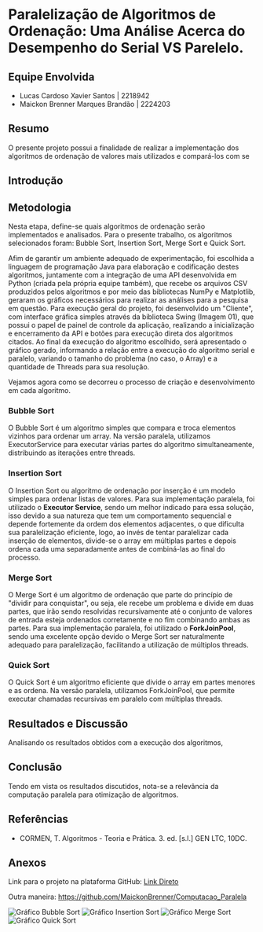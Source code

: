 # Paralelização de Algoritmos de Ordenação: Uma Análise Acerca do Desempenho do Serial VS Parelelo.

## Equipe Envolvida
- Lucas Cardoso Xavier Santos | 2218942
- Maickon Brenner Marques Brandão | 2224203

## Resumo
O presente projeto possui a finalidade de realizar a implementação dos algoritmos de ordenação de valores mais utilizados e compará-los com se

## Introdução

## Metodologia
Nesta etapa, define-se quais algoritmos de ordenação serão implementados e analisados. Para o presente trabalho, os algoritmos selecionados foram: Bubble Sort, Insertion Sort, Merge Sort e Quick Sort.

Afim de garantir um ambiente adequado de experimentação, foi escolhida a linguagem de programação Java para elaboração e codificação destes algoritmos, juntamente com a integração de uma API desenvolvida em Python (criada pela própria equipe também), que recebe os arquivos CSV produzidos pelos algoritmos e por meio das bibliotecas NumPy e Matplotlib, geraram os gráficos necessários para realizar as análises para a pesquisa em questão. Para execução geral do projeto, foi desenvolvido um "Cliente", com interface gráfica simples através da biblioteca Swing (Imagem 01), que possui o papel de painel de controle da aplicação, realizando a inicialização e encerramento da API e botões para execução direta dos algoritmos citados. Ao final da execução do algoritmo escolhido, será apresentado o gráfico gerado, informando a relação entre a execução do algoritmo serial e paralelo, variando o tamanho do problema (no caso, o Array) e a quantidade de Threads para sua resolução.

Vejamos agora como se decorreu o processo de criação e desenvolvimento em cada algoritmo.

### Bubble Sort
O Bubble Sort é um algoritmo simples que compara e troca elementos vizinhos para ordenar um array. Na versão paralela, utilizamos ExecutorService para executar várias partes do algoritmo simultaneamente, distribuindo as iterações entre threads.

### Insertion Sort
O Insertion Sort ou algoritmo de ordenação por inserção é um modelo simples para ordenar listas de valores. Para sua implementação paralela, foi utilizado o **Executor Service**, sendo um melhor indicado para essa solução, isso devido a sua natureza que tem um comportamento sequencial e depende fortemente da ordem dos elementos adjacentes, o que dificulta sua paralelização eficiente, logo, ao invés de tentar paralelizar cada inserção de elementos, divide-se o array em múltiplas partes e depois ordena cada uma separadamente antes de combiná-las ao final do processo.

### Merge Sort
O Merge Sort é um algoritmo de ordenação que parte do princípio de "dividir para conquistar", ou seja, ele recebe um problema e divide em duas partes, que irão sendo resolvidas recursivamente até o conjunto de valores de entrada esteja ordenados corretamente e no fim combinando ambas as partes. Para sua implementação paralela, foi utilizado o **ForkJoinPool**, sendo uma excelente opção devido o Merge Sort ser naturalmente adequado para paralelização, facilitando a utilização de múltiplos threads.

### Quick Sort
O Quick Sort é um algoritmo eficiente que divide o array em partes menores e as ordena. Na versão paralela, utilizamos ForkJoinPool, que permite executar chamadas recursivas em paralelo com múltiplas threads.

## Resultados e Discussão
Analisando os resultados obtidos com a execução dos algoritmos, 

## Conclusão
Tendo em vista os resultados discutidos, nota-se a relevância da computação paralela para otimização de algoritmos.

## Referências
- CORMEN, T. Algoritmos - Teoria e Prática. 3. ed. [s.l.] GEN LTC, 10DC.

## Anexos
Link para o projeto na plataforma GitHub:
[Link Direto](https://github.com/MaickonBrenner/Computacao_Paralela)

Outra maneira: https://github.com/MaickonBrenner/Computacao_Paralela

<img src="https://github.com/MaickonBrenner/Computacao_Paralela/tree/main/Trabalho_AV2/Resultados/grafico_BubbleSort.png" alt="Gráfico Bubble Sort">
<img src="https://github.com/MaickonBrenner/Computacao_Paralela/tree/main/Trabalho_AV2/Resultados/grafico_InsertionSort.png" alt="Gráfico Insertion Sort">
<img src="https://github.com/MaickonBrenner/Computacao_Paralela/tree/main/Trabalho_AV2/Resultados/grafico_MergeSort.png" alt="Gráfico Merge Sort">
<img src="https://github.com/MaickonBrenner/Computacao_Paralela/tree/main/Trabalho_AV2/Resultados/grafico_QuickSort.png" alt="Gráfico Quick Sort">
